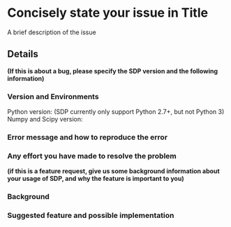 # Concisely state your issue in Title

A brief description of the issue

## Details

**(If this is about a bug, please specify the SDP version and the following information)**

### Version and Environments

Python version: (SDP currently only support Python 2.7+, but not Python 3)
Numpy and Scipy version:

### Error message and how to reproduce the error
### Any effort you have made to resolve the problem

**(if this is a feature request, give us some background information about your usage of SDP, and why the feature is important to you)**

### Background

### Suggested feature and possible implementation
